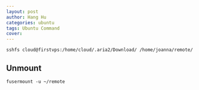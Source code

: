 ```yaml
---
layout: post
author: Hang Hu
categories: ubuntu
tags: Ubuntu Command 
cover: 
---
```


```
sshfs cloud@firstvps:/home/cloud/.aria2/Download/ /home/joanna/remote/
```

## Unmount

```
fusermount -u ~/remote
```
